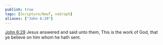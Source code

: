 ```yaml
---
publish: true
tags: [Scripture/NewT, noGraph]
aliases: ["John 6:29"]
---
```

[John 6:29](https://churchofjesuschrist.org/study/scriptures/nt/john/6?lang=eng&id=p29#p29) Jesus answered and said unto them, This is the work of God, that ye believe on him whom he hath sent.

